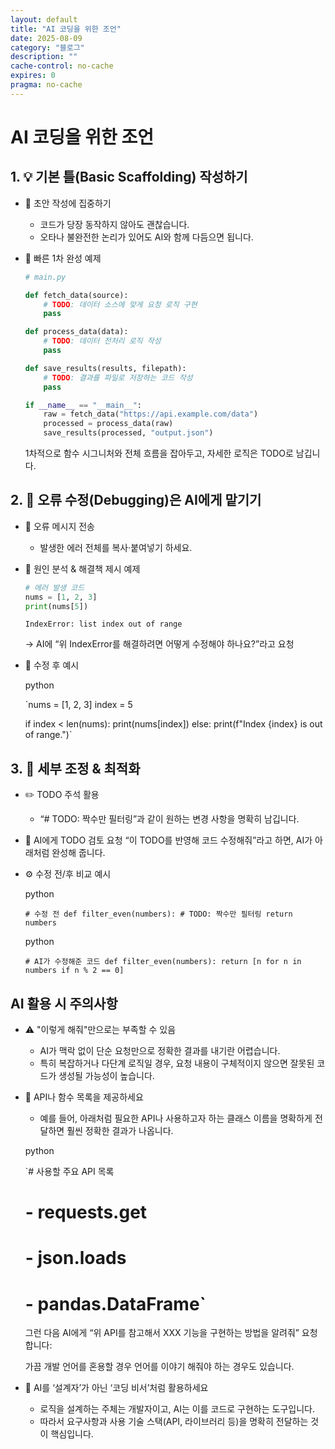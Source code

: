 ```yaml
---
layout: default
title: "AI 코딩을 위한 조언"
date: 2025-08-09
category: "블로그"
description: ""
cache-control: no-cache
expires: 0
pragma: no-cache
---
```


# AI 코딩을 위한 조언

## 1. 💡 기본 틀(Basic Scaffolding) 작성하기

- 📝 초안 작성에 집중하기
    - 코드가 당장 동작하지 않아도 괜찮습니다.
    - 오타나 불완전한 논리가 있어도 AI와 함께 다듬으면 됩니다.
- 🚀 빠른 1차 완성 예제
    
    ```python
    # main.py
    
    def fetch_data(source):
        # TODO: 데이터 소스에 맞게 요청 로직 구현
        pass
    
    def process_data(data):
        # TODO: 데이터 전처리 로직 작성
        pass
    
    def save_results(results, filepath):
        # TODO: 결과를 파일로 저장하는 코드 작성
        pass
    
    if __name__ == "__main__":
        raw = fetch_data("https://api.example.com/data")
        processed = process_data(raw)
        save_results(processed, "output.json")
    ```
    
    1차적으로 함수 시그니처와 전체 흐름을 잡아두고, 자세한 로직은 TODO로 남깁니다.
    

## 2. 🐛 오류 수정(Debugging)은 AI에게 맡기기

- 📩 오류 메시지 전송
    - 발생한 에러 전체를 복사·붙여넣기 하세요.
- 🔎 원인 분석 & 해결책 제시 예제
    
    ```python
    # 에러 발생 코드
    nums = [1, 2, 3]
    print(nums[5])
    ```
    
    ```
    IndexError: list index out of range
    ```
    
    → AI에 “위 IndexError를 해결하려면 어떻게 수정해야 하나요?”라고 요청
    
- 🎯 수정 후 예시
    
    python
    
    `nums = [1, 2, 3]
    index = 5
    
    if index < len(nums):
        print(nums[index])
    else:
        print(f"Index {index} is out of range.")`
    

## 3. 🎨 세부 조정 & 최적화

- ✏️ TODO 주석 활용
    - “# TODO: 짝수만 필터링”과 같이 원하는 변경 사항을 명확히 남깁니다.
- 🤝 AI에게 TODO 검토 요청
“이 TODO를 반영해 코드 수정해줘”라고 하면, AI가 아래처럼 완성해 줍니다.
- ⚙️ 수정 전/후 비교 예시
    
    python
    
    `# 수정 전
    def filter_even(numbers):
        # TODO: 짝수만 필터링
        return numbers`
    
    python
    
    `# AI가 수정해준 코드
    def filter_even(numbers):
        return [n for n in numbers if n % 2 == 0]`
    

## AI 활용 시 주의사항

- ⚠️ "이렇게 해줘"만으로는 부족할 수 있음
    - AI가 맥락 없이 단순 요청만으로 정확한 결과를 내기란 어렵습니다.
    - 특히 복잡하거나 다단계 로직일 경우, 요청 내용이 구체적이지 않으면 잘못된 코드가 생성될 가능성이 높습니다.
- 📌 API나 함수 목록을 제공하세요
    - 예를 들어, 아래처럼 필요한 API나 사용하고자 하는 클래스 이름을 명확하게 전달하면 훨씬 정확한 결과가 나옵니다.
    
    python
    
    `# 사용할 주요 API 목록
    # - requests.get
    # - json.loads
    # - pandas.DataFrame`
    
    그런 다음 AI에게 “위 API를 참고해서 XXX 기능을 구현하는 방법을 알려줘” 요청합니다:
    
    가끔 개발 언어를 혼용할 경우 언어를 이야기 해줘야 하는 경우도 있습니다.
    
- 🧠 AI를 ‘설계자’가 아닌 ‘코딩 비서’처럼 활용하세요
    - 로직을 설계하는 주체는 개발자이고, AI는 이를 코드로 구현하는 도구입니다.
    - 따라서 요구사항과 사용 기술 스택(API, 라이브러리 등)을 명확히 전달하는 것이 핵심입니다.